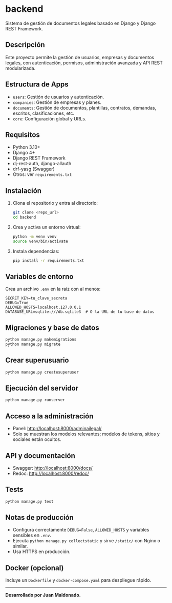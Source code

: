 # backend

Sistema de gestión de documentos legales basado en Django y Django REST Framework.

## Descripción
Este proyecto permite la gestión de usuarios, empresas y documentos legales, con autenticación, permisos, administración avanzada y API REST modularizada.

## Estructura de Apps
- `users`: Gestión de usuarios y autenticación.
- `companies`: Gestión de empresas y planes.
- `documents`: Gestión de documentos, plantillas, contratos, demandas, escritos, clasificaciones, etc.
- `core`: Configuración global y URLs.

## Requisitos
- Python 3.10+
- Django 4+
- Django REST Framework
- dj-rest-auth, django-allauth
- drf-yasg (Swagger)
- Otros: ver `requirements.txt`

## Instalación
1. Clona el repositorio y entra al directorio:
   ```bash
   git clone <repo_url>
   cd backend
   ```
2. Crea y activa un entorno virtual:
   ```bash
   python -m venv venv
   source venv/bin/activate
   ```
3. Instala dependencias:
   ```bash
   pip install -r requirements.txt
   ```

## Variables de entorno
Crea un archivo `.env` en la raíz con al menos:
```
SECRET_KEY=tu_clave_secreta
DEBUG=True
ALLOWED_HOSTS=localhost,127.0.0.1
DATABASE_URL=sqlite:///db.sqlite3  # O la URL de tu base de datos
```

## Migraciones y base de datos
```bash
python manage.py makemigrations
python manage.py migrate
```

## Crear superusuario
```bash
python manage.py createsuperuser
```

## Ejecución del servidor
```bash
python manage.py runserver
```

## Acceso a la administración
- Panel: [http://localhost:8000/adminailegal/](http://localhost:8000/adminailegal/)
- Solo se muestran los modelos relevantes; modelos de tokens, sitios y sociales están ocultos.

## API y documentación
- Swagger: [http://localhost:8000/docs/](http://localhost:8000/docs/)
- Redoc: [http://localhost:8000/redoc/](http://localhost:8000/redoc/)

## Tests
```bash
python manage.py test
```

## Notas de producción
- Configura correctamente `DEBUG=False`, `ALLOWED_HOSTS` y variables sensibles en `.env`.
- Ejecuta `python manage.py collectstatic` y sirve `/static/` con Nginx o similar.
- Usa HTTPS en producción.

## Docker (opcional)
Incluye un `Dockerfile` y `docker-compose.yaml` para despliegue rápido.

---

**Desarrollado por Juan Maldonado.** 